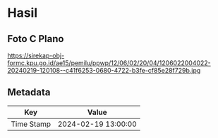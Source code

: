 # Hasil

## Foto C Plano

https://sirekap-obj-formc.kpu.go.id/ae15/pemilu/ppwp/12/06/02/20/04/1206022004022-20240219-120108--c41f6253-0680-4722-b3fe-cf85e28f729b.jpg


## Metadata

| Key        | Value               |
| ---------- | ------------------- |
| Time Stamp | 2024-02-19 13:00:00 |



